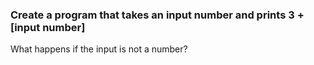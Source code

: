 ### Create a program that takes an input number and prints 3 + [input number]

What happens if the input is not a number?